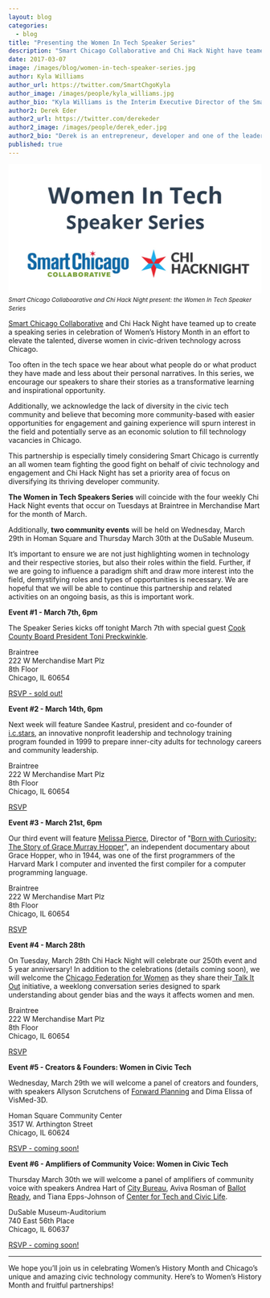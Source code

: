 ```yaml
---
layout: blog
categories: 
  - blog
title: "Presenting the Women In Tech Speaker Series"
description: "Smart Chicago Collaborative and Chi Hack Night have teamed up to create a speaking series in celebration of Women’s History Month in an effort to elevate the talented, diverse women in civic-driven technology across Chicago."
date: 2017-03-07
image: /images/blog/women-in-tech-speaker-series.jpg
author: Kyla Williams
author_url: https://twitter.com/SmartChgoKyla
author_image: /images/people/kyla_williams.jpg
author_bio: "Kyla Williams is the Interim Executive Director of the Smart Chicago Collaborative."
author2: Derek Eder
author2_url: https://twitter.com/derekeder
author2_image: /images/people/derek_eder.jpg
author2_bio: "Derek is an entrepreneur, developer and one of the leaders of the civic technology community in Chicago. He is a co-founder and partner at DataMade — a company that tells stories and builds tools with data — and is the lead organizer for Chi Hack Night."
published: true
---
```


<p class="text-center"><img src="/images/blog/women-in-tech-speaker-series.jpg" alt="Smart Chicago Collaboarative and Chi Hack Night present: the Women In Tech Speaker Series" class="img-thumbnail" />

<small>
    <em>Smart Chicago Collaboarative and Chi Hack Night present: the Women In Tech Speaker Series</em>
</small>
</p>

[Smart Chicago Collaborative](http://smartchicagocollaborative.org/) and Chi Hack Night have teamed up to create a speaking series in celebration of Women’s History Month in an effort to elevate the talented, diverse women in civic-driven technology across Chicago.

Too often in the tech space we hear about what people do or what product they have made and less about their personal narratives. In this series, we encourage our speakers to share their stories as a transformative learning and inspirational opportunity. 

Additionally, we acknowledge the lack of diversity in the civic tech community and believe that becoming more community-based with easier opportunities for engagement and gaining experience will spurn interest in the field and potentially serve as an economic solution to fill technology vacancies in Chicago.

This partnership is especially timely considering Smart Chicago is currently an all women team fighting the good fight on behalf of civic technology and engagement and Chi Hack Night has set a priority area of focus on diversifying its thriving developer community. 

**The Women in Tech Speakers Series** will coincide with the four weekly Chi Hack Night events that occur on Tuesdays at Braintree in Merchandise Mart for the month of March. 

Additionally, **two community events** will be held on Wednesday, March 29th in Homan Square and Thursday March 30th at the DuSable Museum.

It’s important to ensure we are not just highlighting women in technology and their respective stories, but also their roles within the field. Further, if we are going to influence a paradigm shift and draw more interest into the field, demystifying roles and types of opportunities is necessary. We are hopeful that we will be able to continue this partnership and related activities on an ongoing basis, as this is important work.

**Event #1 - March 7th, 6pm** 

The Speaker Series kicks off tonight March 7th with special guest [Cook County Board President Toni Preckwinkle](https://www.cookcountyil.gov/person/toni-preckwinkle).

Braintree<br />
222 W Merchandise Mart Plz<br />
8th Floor<br />
Chicago, IL 60654<br />

<a href='#' class='btn btn-default'>RSVP - sold out!</a>
 

**Event #2 - March 14th, 6pm**

Next week will feature Sandee Kastrul, president and co-founder of [i.c.stars](http://www.icstars.org/), an innovative nonprofit leadership and technology training program founded in 1999 to prepare inner-city adults for technology careers and community leadership.

Braintree<br />
222 W Merchandise Mart Plz<br />
8th Floor<br />
Chicago, IL 60654<br />

<a href='https://www.eventbrite.com/e/chi-hack-night-registration-30783700878' class='btn btn-success'><i class='fa fa-check-square-o'></i> RSVP</a>

**Event #3 - March 21st, 6pm**

Our third event will feature [Melissa Pierce](https://about.me/melissapierce), Director of "[Born with Curiosity: The Story of Grace Murray Hopper](http://gracehopperfilm.com/)", an independent documentary about Grace Hopper, who in 1944, was one of the first programmers of the Harvard Mark I computer and invented the first compiler for a computer programming language.

Braintree<br />
222 W Merchandise Mart Plz<br />
8th Floor<br />
Chicago, IL 60654<br />

<a href='https://www.eventbrite.com/e/chi-hack-night-registration-30783701881' class='btn btn-success'><i class='fa fa-check-square-o'></i> RSVP</a>

**Event #4 - March 28th**

On Tuesday, March 28th Chi Hack Night will celebrate our 250th event and 5 year anniversary! In addition to the celebrations (details coming soon), we will welcome the [Chicago Federation for Women](https://www.cfw.org/) as they share their[ Talk It Out](https://www.cfw.org/talkitout/) initiative, a weeklong conversation series designed to spark understanding about gender bias and the ways it affects women and men. 

Braintree<br />
222 W Merchandise Mart Plz<br />
8th Floor<br />
Chicago, IL 60654<br />

<a href='https://www.eventbrite.com/e/chi-hack-night-registration-30783702884' class='btn btn-success'><i class='fa fa-check-square-o'></i> RSVP</a>

**Event #5 - Creators & Founders: Women in Civic Tech**

Wednesday, March 29th we will welcome a panel of creators and founders, with speakers Allyson Scrutchens of [Forward Planning](http://www.forwardplanninginc.com/) and Dima Elissa of VisMed-3D.

Homan Square Community Center<br />
3517 W. Arthington Street<br />
Chicago, IL 60624

<a href='#' class='btn btn-default'>RSVP - coming soon!</a>

**Event #6 - Amplifiers of Community Voice: Women in Civic Tech**

Thursday March 30th  we will welcome a panel of amplifiers of community voice with speakers Andrea Hart of [City Bureau](http://www.citybureau.org/), Aviva Rosman of [Ballot Ready](https://www.ballotready.org/), and Tiana Epps-Johnson of [Center for Tech and Civic Life](https://www.techandciviclife.org/).

DuSable Museum-Auditorium<br />
740 East 56th Place<br />
Chicago, IL 60637

<a href='#' class='btn btn-default'>RSVP - coming soon!</a>

---

We hope you’ll join us in celebrating Women’s History Month and Chicago’s unique and amazing civic technology community. Here’s to Women’s History Month and fruitful partnerships! 